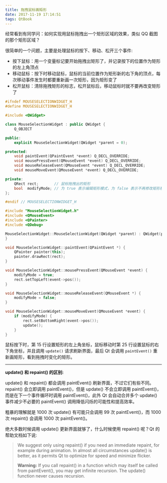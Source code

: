 ```yaml
---
title: 拖拽鼠标画矩形
date: 2017-11-19 17:14:51
tags: QtBook
---
```


经常看到有同学问：如何实现用鼠标拖拽出一个矩形区域的效果，类似 QQ 截图的那个矩形区域？

很简单的一个问题，主要是处理鼠标的按下、移动、松开三个事件:

* 按下鼠标：用一个变量标记要开始拖拽出矩形了，并记录按下的位置作为矩形的左上角顶点
* 移动鼠标：按下时移动鼠标，鼠标的当前位置作为矩形新的右下角的顶点，每次移动事件发生时都要重新画一次矩形，因为矩形变了
* 松开鼠标：清除拖拽矩形的标志，松开鼠标后，移动鼠标时就不要再改变矩形了<!--more-->

```cpp
#ifndef MOUSESELECTIONWIDGET_H
#define MOUSESELECTIONWIDGET_H

#include <QWidget>

class MouseSelectionWidget : public QWidget {
    Q_OBJECT

public:
    explicit MouseSelectionWidget(QWidget *parent = 0);

protected:
    void paintEvent(QPaintEvent *event) Q_DECL_OVERRIDE;
    void mousePressEvent(QMouseEvent *event) Q_DECL_OVERRIDE;
    void mouseReleaseEvent(QMouseEvent *event) Q_DECL_OVERRIDE;
    void mouseMoveEvent(QMouseEvent *event) Q_DECL_OVERRIDE;

private:
    QRect rect;       // 鼠标拖拽出的矩形
    bool  modifyMode; // 为 true 表示编辑矩形模式，为 false 表示不再修改矩形模式
};

#endif // MOUSESELECTIONWIDGET_H
```

```cpp
#include "MouseSelectionWidget.h"
#include <QMouseEvent>
#include <QPainter>
#include <QDebug>

MouseSelectionWidget::MouseSelectionWidget(QWidget *parent) : QWidget(parent), modifyMode(false) {
}

void MouseSelectionWidget::paintEvent(QPaintEvent *) {
    QPainter painter(this);
    painter.drawRect(rect);
}

void MouseSelectionWidget::mousePressEvent(QMouseEvent *event) {
    modifyMode = true;
    rect.setTopLeft(event->pos());
}

void MouseSelectionWidget::mouseReleaseEvent(QMouseEvent *) {
    modifyMode = false;
}

void MouseSelectionWidget::mouseMoveEvent(QMouseEvent *event) {
    if (modifyMode) {
        rect.setBottomRight(event->pos());
        update();
    }
}
```

鼠标按下时，第 15 行设置矩形的左上角坐标，鼠标移动时第 25 行设置鼠标的右下角坐标，并且调用 `update()` 请求刷新界面，最后 Qt 会调用 `paintEvent()` 重新画矩形，看到拖拽时变化的矩形。

---

**update() 和 repaint() 的区别:**

update() 和 repaint() 都会调用 paintEvent() 刷新界面，不过它们有些不同。repaint() 会立即调用 paintEvent()，但是 update() 不会立即调用 paintEvent()，而是在下一个事件循环时调用 paintEvent()，此外 Qt 会自动合并多个 update() 事件减少不必要的 paintEvent() 调用降低闪烁的可能性和提高效率。

粗暴的理解就是 1000 次 update() 有可能只会调用 99 次 paintEvent()，而 1000 次 repaint() 会调用 1000 次 paintEvent()。

绝大多数时候调用 update() 更新界面就够了，什么时候使用 repaint() 呢？Qt 的帮助文档如下说:

> We suggest only using repaint() if you need an immediate repaint, for example during animation. In almost all circumstances update() is better, as it permits Qt to optimize for speed and minimize flicker.
>
> **Warning:** If you call repaint() in a function which may itself be called from paintEvent(), you may get infinite recursion. The update() function never causes recursion.